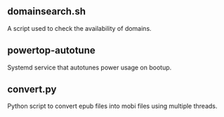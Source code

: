## domainsearch.sh
A script used to check the availability of domains.

## powertop-autotune
Systemd service that autotunes power usage on bootup.

## convert.py
Python script to convert epub files into mobi files using multiple threads.

